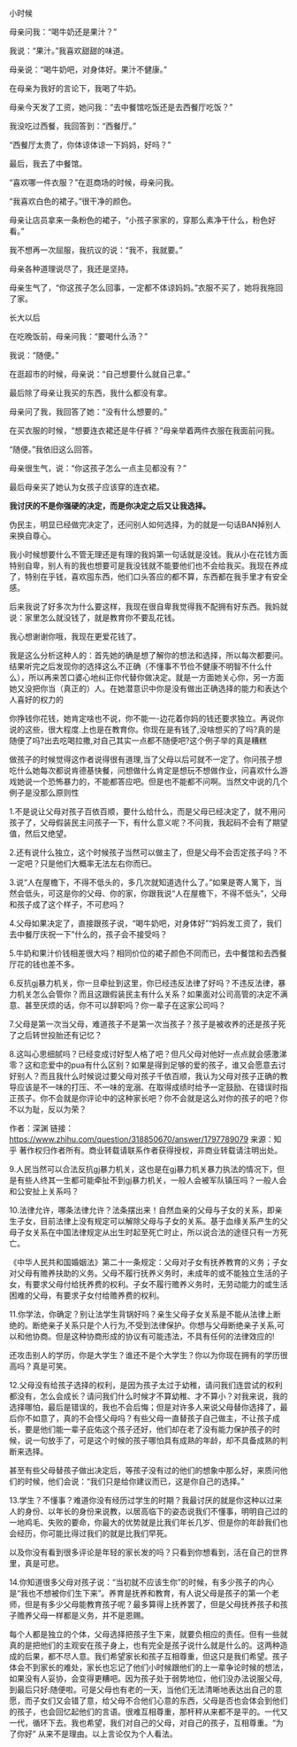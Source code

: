 小时候



母亲问我：“喝牛奶还是果汁？”



我说：“果汁。”我喜欢甜甜的味道。



母亲说：“喝牛奶吧，对身体好。果汁不健康。”



在母亲为我好的言论下，我喝了牛奶。



母亲今天发了工资，她问我：“去中餐馆吃饭还是去西餐厅吃饭？”



我没吃过西餐，我回答到：“西餐厅。”



“西餐厅太贵了，你体谅体谅一下妈妈，好吗？”



最后，我去了中餐馆。



“喜欢哪一件衣服？”在逛商场的时候，母亲问我。



“我喜欢白色的裙子。”很干净的颜色。



母亲让店员拿来一条粉色的裙子，“小孩子家家的，穿那么素净干什么，粉色好看。”



我不想再一次屈服，我抗议的说：“我不，我就要。”



母亲各种道理说尽了，我还是坚持。



母亲生气了，“你这孩子怎么回事，一定都不体谅妈妈。”衣服不买了，她将我拖回了家。



长大以后



在吃晚饭前，母亲问我：“要喝什么汤？”



我说：“随便。”



在逛超市的时候，母亲说：“自己想要什么就自己拿。”



最后除了母亲让我买的东西，我什么都没有拿。



母亲问了我，我回答了她：“没有什么想要的。”



在买衣服的时候，“想要连衣裙还是牛仔裤？”母亲举着两件衣服在我面前问我。



“随便。”我依旧这么回答。



母亲很生气，说：“你这孩子怎么一点主见都没有？”



最后母亲买了她认为女孩子应该穿的连衣裙。



**我讨厌的不是你强硬的决定，而是你决定之后又让我选择。**





伪民主，明显已经做完决定了，还问别人如何选择，为的就是一句话BAN掉别人来换自尊心。

我小时候想要什么不管无理还是有理的我妈第一句话就是没钱。我从小在花钱方面特别自卑，别人有的我也想要可是我没钱就不能要他们也不会给我买。我现在养成了，特别在乎钱，喜欢囤东西，他们口头答应的都不算，东西都在我手里才有安全感。

后来我说了好多次为什么要这样，我现在很自卑我觉得我不配拥有好东西。我妈就说：家里怎么就没钱了，就是教育你不要乱花钱。

我心想谢谢你哦，我现在更爱花钱了。

我是这么分析这种人的：首先她的确是想了解你的想法和选择，所以每次都要问。结果听完之后发现你的选择这么不正确（不懂事不节俭不健康不明智不什么什么），所以再来苦口婆心地纠正你代替你做决定。就是一方面她关心你，另一方面她又没把你当（真正的）人。在她潜意识中你是没有做出正确选择的能力和表达个人喜好的权力的



你挣钱你花钱，她肯定啥也不说，你不能一-边花着你妈的钱还要求独立。再说你说的这些，很大程度.上也是在教育你。你现在是有钱了,没啥想买的了吗?真的是随便了吗?出去吃喝拉撒,对自己其实一点都不随便吧?这个例子举的真是糟糕

做孩子的时候觉得这作者说得很有道理,当了父母以后可就不一定了。你问孩子想吃什么她每次都说肯德基快餐，问想做什么肯定是想玩不想做作业，问喜欢什么游戏她说一个恐怖暴力的，不能都答应吧。但是也不能都不问啊。当然文中说的几个例子是没那么原则性


1.不是说让父母对孩子百依百顺，要什么给什么，而是父母已经决定了，就不用问孩子了，父母假装民主问孩子一下，有什么意义呢？不问我，我起码不会有了期望值，然后又绝望。

2.还有说什么独立，这个时候孩子当然可以做主了，但是父母不会否定孩子吗？不一定吧？只是他们大概率无法左右你而已。

3.说“人在屋檐下，不得不低头的，多几次就知道选什么了。”如果是寄人篱下，当然会低头，可这是你的父母、你的家，你跟我说“人在屋檐下，不得不低头”，父母和孩子成了这个样子，不可悲吗？

4.父母如果决定了，直接跟孩子说，“喝牛奶吧，对身体好”“妈妈发工资了，我们去中餐厅庆祝一下”什么的，孩子会不接受吗？

5.牛奶和果汁价钱相差很大吗？相同价位的裙子颜色不同而已，去中餐馆和去西餐厅花的钱也差不多。

6.反抗gj暴力机关，你一旦牵扯到这里，你已经违反法律了好吗？不违反法律，暴力机关怎么会管你？而且这跟假装民主有什么关系？如果面对公司高管的决定不满意、甚至厌烦的话，你不可以辞职吗？你一辈子在这家公司吗？

7.父母是第一次当父母，难道孩子不是第一次当孩子？孩子是被收养的还是孩子死了之后转世投胎还有记忆？

8.这叫心思细腻吗？已经变成讨好型人格了吧？但凡父母对他好一点点就会感激涕零？这和恋爱中的pua有什么区别？如果是得到足够的爱的孩子，谁又会愿意去讨好别人？而且我什么时候说过要父母对孩子千依百顺，我认为父母对孩子正确的教导应该是不一味的打压、不一味的宠溺、在取得成绩时给予一定鼓励、在错误时指正孩子。你不会就是你评论中的这种家长吧？你不会就是这么对你的孩子的吧？你不以为耻，反以为荣？

作者：深渊
链接：https://www.zhihu.com/question/318850670/answer/1797789079
来源：知乎
著作权归作者所有。商业转载请联系作者获得授权，非商业转载请注明出处。



9.人民当然可以合法反抗gj暴力机关，这也是在gj暴力机关暴力执法的情况下，但是有些人终其一生都可能牵扯不到gj暴力机关，一般人会被军队镇压吗？一般人会和公安扯上关系吗？

10.法律允许，哪条法律允许？法条摆出来！自然血亲的父母与子女的关系，即亲生子女，目前法律上没有规定可以解除父母与子女的关系。基于血缘关系产生的父母子女关系在中国法律规定从出生时起至死亡时止，所以说合法的途径只有一方死亡。

《中华人民共和国婚姻法》第二十一条规定：父母对子女有抚养教育的义务；子女对父母有赡养扶助的义务。父母不履行抚养义务时，未成年的或不能独立生活的子女，有要求父母付给抚养费的权利。子女不履行赡养义务时，无劳动能力的或生活困难的父母，有要求子女付给赡养费的权利。

11.你学法，你确定？别让法学生背锅好吗？亲生父母子女关系是不能从法律上断绝的。断绝亲子关系只是个人行为,不受到法律保护。你想与父母断绝亲子关系,可以和他协商。但是这种协商形成的协议有可能违法，不具有任何的法律效应的!

还攻击别人的学历，你是大学生？谁还不是个大学生？你以为你现在拥有的学历很高吗？真是可笑。

12.父母没有给孩子选择的权利，是因为孩子太过于幼稚，请问我们连尝试的权利都没有，怎么会成长？请问我们什么时候才不算幼稚、才不算小？对我来说，我的选择哪怕，最后是错误的，我也不会后悔；但是对许多人来说父母替你选择了，最后你不如意了，真的不会怪父母吗？有些父母一直替孩子自己做主，不让孩子成长，要是他们能一辈子庇佑这个孩子还好，他们却在老了没有能力保护孩子的时候，说一句放手了，可是这个时候的孩子哪怕具有成熟的年龄，却不具备成熟的判断来选择。

甚至有些父母替孩子做出决定后，等孩子没有过的他们的想象中那么好，来质问他们的时候，他们会说：“我们只是给你建议而已，这是你自己的选择。”

13.学生？不懂事？难道你没有经历过学生的时期？我最讨厌的就是你这种以过来人的身份、以年长的身份来说教，以居高临下的姿态说我们不懂事，明明自己过的一地鸡毛、失败的要命，你最大的优势就是比我们年长几岁、但是你的年龄我们也会经历，你可能比得过我们的就是比我们早死。

以及你没有看到很多评论是年轻的家长发的吗？只看到你想看到，活在自己的世界里，真是可悲。

14.你知道很多父母对孩子说：“当初就不应该生你”的时候，有多少孩子的内心是“我也不想被你们生下来”。养育是抚养和教育，有人说父母是孩子的第一个老师，但是有多少父母能教育孩子呢？最多算得上抚养罢了，但是父母抚养孩子和孩子赡养父母一样都是义务，并不是恩赐。


每个人都是独立的个体，父母选择把孩子生下来，就要负相应的责任。但有一些就真的是把他们的主观安在孩子身上，也有完全是孩子说什么就是什么的。这两种造成的后果，都不尽人意。我们希望家长和孩子互相尊重，但这只是我们希望。孩子体会不到家长的难处，家长也忘记了他们小时候跟他们的上一辈争论时候的想法，如果没有人妥协，会变得更糟吧。因为孩子处于弱势地位，他们没办法说服父母,到最后只好:随便啦。可是父母也有老的一天，当他们无法清晰地表达出自己的意愿，而子女们又会错了意，给父母不合他们心意的东西，父母是否也会体会到他们的孩子，也会回忆起他们的言语。很难互相尊重，那杆秤从来都不是平的。一代又一代，循环下去。我也希望，我们对自己的父母，对自己的孩子，互相尊重。“为了你好” 从来不是理由。以上言论仅为个人看法。
